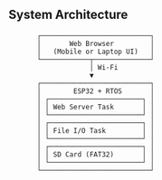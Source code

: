 ## System Architecture

           ┌───────────────────────────┐
           │       Web Browser         │
           │   (Mobile or Laptop UI)   │
           └────────────┬──────────────┘
                        │ Wi-Fi
                        ▼
           ┌───────────────────────────┐
           │        ESP32 + RTOS       │
           │ ┌───────────────────────┐ │
           │ │ Web Server Task       │ │
           │ └───────────────────────┘ │
           │ ┌───────────────────────┐ │
           │ │ File I/O Task         │ │
           │ └───────────────────────┘ │
           │ ┌───────────────────────┐ │
           │ │ SD Card (FAT32)       │ │
           │ └───────────────────────┘ │
           └───────────────────────────┘
           